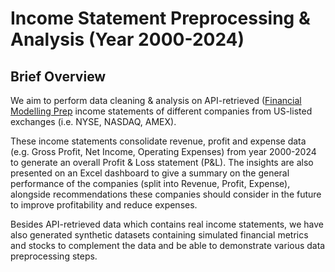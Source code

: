 # Income Statement Preprocessing & Analysis (Year 2000-2024)
## Brief Overview
We aim to perform data cleaning & analysis on API-retrieved ([Financial Modelling Prep](https://financialmodelingprep.com/api/v3/stock/list?apikey=NSD2m35XyjrwOoYdtKbq1JPOHlABl8CW) income statements of different companies from US-listed exchanges (i.e. NYSE, NASDAQ, AMEX).

These income statements consolidate revenue, profit and expense data (e.g. Gross Profit, Net Income, Operating Expenses) from year 2000-2024 to generate an overall Profit & Loss statement (P&L). The insights are also presented on an Excel dashboard to give a summary on the general performance of the companies (split into Revenue, Profit, Expense), alongside recommendations these companies should consider in the future to improve profitability and reduce expenses.

Besides API-retrieved data which contains real income statements, we have also generated synthetic datasets containing simulated financial metrics and stocks to complement the data and be able to demonstrate various data preprocessing steps.

